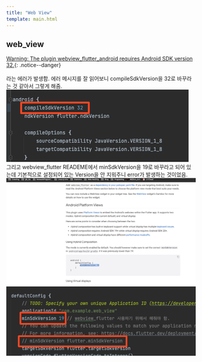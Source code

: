 ```yaml
---
title: "Web View"
template: main.html
---
```

## web_view
[Warning: The plugin webview_flutter_android requires Android SDK version 32.](#web_view){: .notice--danger}<br><br>
라는 에러가 발생함. 에러 메시지를 잘 읽어보니 compileSdkVersion을 32로 바꾸라는 것 같아서 그렇게 해줌.<br>
![errorfix1](/docs/assets/img/flutter/webView/webViewErrorFix-1.png)<br>
그리고 webview_flutter READEME에서 minSdkVersion을 19로 바꾸라고 되어 있는데 기본적으로 설정되어 있는 Version을 안 지워주니 error가 발생하는 것이었음.<br>
![errorfix1](/docs/assets/img/flutter/webView/Error-fix3.png)<br>
![errorfix1](/docs/assets/img/flutter/webView/ErrorFix-2.png)<br>
